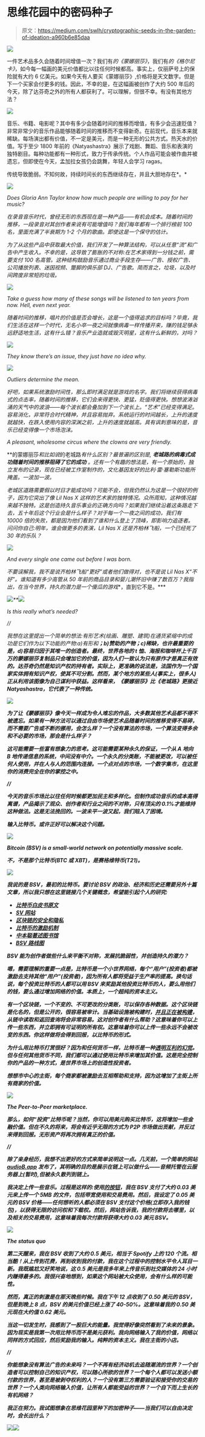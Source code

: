 # 思维花园中的密码种子

> 原文：<https://medium.com/swlh/cryptographic-seeds-in-the-garden-of-ideation-a960b6e85daa>

![](img/3ce057a5ddf02e147f9012f8976dacd5.png)

一件艺术品多久会随着时间增值一次？我们有*的《蒙娜丽莎》*，我们有*的《格尔尼卡》*，如今每一幅画的美元价值都比以往任何时候都高。事实上，仅丽萨号上的保险就有大约 6 亿美元。如果今天有人要买《蒙娜丽莎》,价格将是天文数字。但是下一个买家会付更多的钱。因此，不幸的是，在这幅画被创作了大约 500 年后的今天，除了达芬奇之外的所有人都获利了。可以理解，但很不幸。有没有其他方法？

![](img/682f86ee2fa25042081a9ddfbd127394.png)

音乐、书籍、电影呢？其中有多少会随着时间的推移而增值，有多少会迅速贬值？非常非常少的音乐作品能够随着时间的推移而不变得新奇。在前现代，音乐本来就稀缺。每场演出都有价值，不一定是美元，而是一种无形的公共方式。热天水的价值。写于至少 1800 年前的《Natyashastra》展示了戏剧、舞蹈、音乐和表演的独特剧目。每种功能都有一种形式，致力于传承传统。个人作品可能会被作曲并被遗忘，但即使在今天，孟加拉女孩仍会跳舞，年轻人会学习 ragas。

传统导致脆弱。不知何故，持续时间长的东西继续存在，并且大胆地存在*。*

*![](img/e3c1f9379bfd41c586565e05a50a0ef0.png)*

*Does Gloria Ann Taylor know how much people are willing to pay for her music?*

*在录音音乐时代，曾经无形的东西现在是一种产品——有机会成本。随着时间的推移，一段录音对其创作者来说有可能增值吗？我们每年都有一个排行榜前 100 名，里面充满了半衰期为 1-2 个月的歌曲。即使这是一个保守的估计。*

*为了从这些产品中获取最大价值，我们开发了一种算法结构，可以从任意“流”和广告中产生收入。不幸的是，这导致了膨胀的不对称:在艺术家得到一分钱之前，需要支付 100 名高管。这种结构鼓励音乐通过商业手段生存——广告、授权广告、公司播放列表、迷因视频、蹩脚的俱乐部 DJ、广告歌。简而言之，垃圾，以及时间跨度非常短的垃圾。*

*![](img/ac3818191e8abaf890fea6a4be46d11d.png)*

*Take a guess how many of these songs will be listened to ten years from now. Hell, even next year.*

*随着时间的推移，唱片的价值是否会增长，这是一个值得追求的目标吗？毕竟，我们生活在这样一个时代，无名小卒一夜之间就像病毒一样传播开来，赚的钱足够永远舒适地生活，这有什么错？音乐产业造就或毁灭明星，这有什么新鲜的，对吗？*

*![](img/a69c940cf25f0a94cb72a3f72cc8b592.png)*

*They know there’s an issue, they just have no idea why.*

*![](img/c24ea06282d9ec482e618d73cdcb46ff.png)*

*Outliers determine the mean.*

*好吧，如果系统激励时间性，那么即时满足就是游戏的名字。我们将继续获得病毒式的点击率，随着时间的推移，它们会来得更快、更猛，贬值得更快。想想波涛汹涌的天气中的波浪——每个波长都会叠加到下一个波长上。“艺术”已经变得满足。容易消化，非常符合时代精神，并且容易抛弃。系统运行的时间越长，上升的速度就越快，在跌入使用内容的深渊之前，上升的速度就越高。具有讽刺意味的是，音乐已经变得像一个市场泡沫。*

*A pleasant, wholesome circus where the clowns are very friendly.*

**的蒙娜丽莎*和比如说*的老城路*有什么区别？最普遍的区别是, ***老城路的病毒式成功随着时间的推移阻碍了它的成功*** 。还有一个有趣的想法是，有一个原始的，独立发布的记录，现在已经被工作室制作的，文化基因友好的比利·雷·塞勒斯功能所掩盖。一波加一波。*

**老城区道路*需要假以时日才能成功吗？可能不会，但我仍然认为这是一个很好的例子，因为它突出了像 Lil Nas X 这样的艺术家的独特情况。众所周知，这种情况越来越不独特。这是创造持久音乐事业的正确方向吗？如果我们继续沿着这条路走下去，五十年后这个行业会是什么样子？对于每一个一夜之间的成功，我们有 10000 倍的失败，都是因为他们看到了谁和什么登上了顶峰，即*影响力追逐者*。问问你自己:明年，谁会做更多的表演，Lil Nas X 还是齐柏林飞船，一个已经死了 30 年的乐队？*

*![](img/fd03c280aa990fb96c074396880b3a59.png)*

*And every single one came out before I was born.*

*不要误解我，我不是说齐柏林飞船“更好”或者他们做得对，也不是说 Lil Nas X“不好”。谁知道有多少高管从 50 年前的商品目录和婴儿潮怀旧中赚了数百万？我指出，在当今世界，持久的潜力是一个傻瓜的游戏**，直到它不是。***

*![](img/583cb24125a82e3e9193baf78c98c507.png)**![](img/34b87d8af21366223b501cc6dddd5bb9.png)*

*Is this really what’s needed?*

*//*

*我想在这里提出一个简单的想法:有形艺术(绘画、雕塑、建筑)在通货紧缩中的成功是它们作为以下功能的产物:a)有形和[](https://towardsdatascience.com/immutability-in-public-private-blockchains-part-1-7affda04dbfd)**；b)赞助的产物；c)稀缺，也许最重要的是，d)容易归因于其唯一的创造者。最终，世界各地的 t 恤、海报和咖啡杯上千百万的蒙娜丽莎复制品只会增加它的价值，因为人们一致认为只有原作才是真正有效的。达芬奇仍然是知识产权的持有者。实际上，更准确的说法是，法国作为一个国家实体拥有知识产权，使其不可分割。然而，某个地方的某些人(事实上，很多人)正从利用该图像为自己谋利中获益。这样看来，《蒙娜丽莎》比《老城路》更接近 Natyashastra，它代表了一种传统。***

***![](img/9f52d071c2e679bffb51d8ff3b903c38.png)***

***为了让《蒙娜丽莎》像今天一样成为令人难忘的作品，大多数其他艺术品都不得不被遗忘。如果有一种方法可以通过自由市场使艺术品随着时间的推移变得不易碎，而不需要广告或不断的挪用，会怎么样？一个没有算法的市场，一个算法变得多余和不必要的市场，那会是什么样子？***

***这可能需要一些富有想象力的思考。这可能需要某种永久的保证，一个从 A 地向 B 地传递信息的系统，中间没有中介。一个永久的分类账，不能被更改，可以被任何人使用，并在人与人的范围内连接。一个点对点的市场，一个数字集市，在这里你的消费完全在你的掌控之中。***

***//***

***今天的音乐市场比以往任何时候都更加民主和多样化。但制作成功音乐的成本高得离谱，产品揭示了观众、创作者和行业之间的不对称，只有顶尖的 0.1%才能维持这种做法。这是无法挽回的。一波未平一波又起，我们陷入了困境。***

***输入比特币。或许正好可以解决这个问题。***

***![](img/62139e407770fab9b612371487ad8d29.png)***

***Bitcoin (BSV) is a small-world network on potentially massive scale.***

***不，不是那个比特币(BTC 或 XBT)，是赛格维特币(T21)。***

***![](img/6b24807a3fe9494e6fe14cffe4fbeb9c.png)***

***我说的是 BSV，最初的比特币。要讨论 BSV 的政治、经济和历史还需要另外十篇文章，所以我只想在这里链接几个关键概念，希望能引起个人的研究:***

*   ***[比特币白皮书原文](https://bitcoin.org/bitcoin.pdf)***
*   ***[SV 网站](https://bitcoinsv.io/vision/)***
*   ***[区块链的安全和隐私](https://arxiv.org/abs/1903.07602)***
*   ***[比特币的激励机制](https://arxiv.org/abs/1111.2626)***
*   ***[中本聪著述图书馆](https://nakamotostudies.org/satoshi/)***
*   ***[BSV 路线图](https://bitcoinsv.io/roadmap/)***

***BSV 能为创作者做些什么来平衡不对称，发展抗脆弱性，并创造持久的潜力？***

***嗯，需要理解的重要一点是，比特币是一个小世界网络，每个“用户”(投资者)都被激励去支持其他“用户”(投资者)，因为所有人都将受益于生产率的提高。换句话说，每个投资比特币的人都可以用 BSV 来奖励其他投资比特币的人，要么用他们的钱，要么通过增加网络的价值。本质上，一个超纯的资本主义。***

***有一个区块链，一个不变的、不可更改的分类账，可以保存各种数据。这个区块链是化名的，但是公开的，很容易被审计。当基础设施被构建时，[并且正在被构建](https://bitdb.network)，从链中读取和返回查询将会非常容易。这对创作者有什么帮助？这意味着你可以上传一些东西，并立即拥有可证明的所有权。这意味着你可以上传一些永远不会被改变的东西。你这样做将会得到回报，以比特币的形式。***

***为什么用比特币打赏很好？因为和任何货币一样，比特币是一种[透明互利的幻觉](https://nakamotostudies.org/literature/its-not-about-the-technology-its-about-the-money/)。但与任何其他货币不同，我们都可以通过使用比特币来增加其价值。这是完全控制你的产品的一种方式，是世界市场上的创造性投资者。***

***想想市中心的主街，每个商家都被激励去互相帮助和支持，因为这增加了主街上所有商家的价值。***

***![](img/273b104f69e541d4aec7538aa62a1fb3.png)***

***The Peer-to-Peer marketplace.***

***那么，如何“投资”比特币呢？当然，你可以用美元购买比特币，这将增加一些金融价值。但在不久的将来，将会有近乎无限的方式为 P2P 市场做出贡献，并反过来得到回报。无形资产将再次拥有真正的价值。***

***//***

***除了亲身经历，我想不出更好的方式来简单说明这一点。几天前，一个简单的网站 [audioB.app](http://audiob.app) 发布了，其明确的目的是展示在链上可以做什么——音频托管在云服务器上(暂时),但被永久散列到链上。***

***我决定上传一些音乐。过程是这样的:使用[的按钮](https://www.moneybutton.com/money)，我在 BSV 支付了大约 0.03 美元来上传一个 5MB 的文件，包括带宽使用和交易费用。然后，我设定了 0.05 美元的 BSV 价格——任何想听的人都必须在 BSV 支付这个价格(立即存入我的钱包)，以获得无限的访问权和下载权。然后，网站告诉我，我的付款将去哪里，以及相关的交易费用，这意味着我每次付款将获得大约 0.03 美元 BSV。***

***![](img/cb3035b1e30bc303e20791e4213fe53f.png)***

***The status quo***

***第二天醒来，我在 BSV 收到了大约 0.5 美元，相当于 Spotify 上的 120 个流。相当酷！从上传到花费，再到收到我的付款，我在这个过程中的控制水平令人耳目一新。我既尴尬又好笑地说，这 0.5 美元是我多年来上传音乐到社交媒体的 24 小时内赚得最多的。我很兴奋地想到，如果这个网站被大众使用，会有什么样的可能性。***

***然而，真正的刺激是在那天晚些时候。我在下午 12 点收到了 0.50 美元的 BSV，但是到晚上 8 点，BSV 的美元价值已经上涨了 40-50%。这意味着我的 0.50 美元现在大约值 0.62 美元。***

***当这一切发生时，我感到了一股巨大的能量。我觉得好像突然看到了未来的景象。因为现实是我第一次用比特币而不是美元获利。我向网络输入了我的价值，网络以同样的方式回应，然后奖励我的输入。纯粹的资本主义。我在主街的小店。***

***//***

***你能想象没有算法广告的未来吗？一个不再有经济动机去追随潮流的世界？一个创造者可以控制自己的知识产权，可以随心所欲的世界？一个每个人都可以发送小额付款的世界，甚至是被剥夺权利的人？一个没有第三方需要验证和接受你的交易的世界？一个人类向网络输入价值，让所有人都能受益的世界？一个自下而上生长的有机网络？***

***我正在努力。我试图想象在思维花园里种下的加密种子——当我们可以自由决定时，会长出什么？***

***![](img/423d6a4c13c4842044bfc8744c64a01b.png)******![](img/aa369840397c9d02d783f8fdb61d3f88.png)***